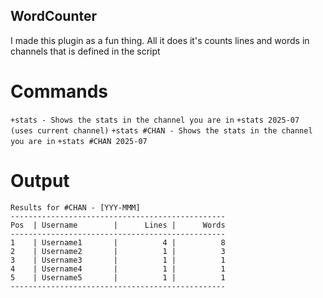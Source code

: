 ## WordCounter

I made this plugin as a fun thing. All it does it's counts lines and words in channels that is defined in the script


# Commands

`+stats - Shows the stats in the channel you are in`
`+stats 2025-07 (uses current channel)`
`+stats #CHAN - Shows the stats in the channel you are in`
`+stats #CHAN 2025-07`

# Output

```
Results for #CHAN - [YYY-MMM]
------------------------------------------------
Pos  | Username        |      Lines |      Words
------------------------------------------------
1    | Username1       |          4 |          8
2    | Username2       |          1 |          3
3    | Username3       |          1 |          1
4    | Username4       |          1 |          1
5    | Username5       |          1 |          1
------------------------------------------------
```
